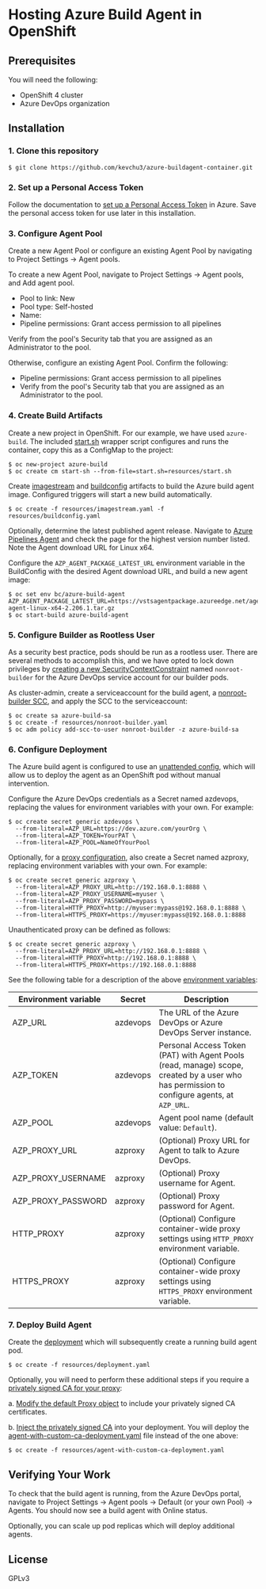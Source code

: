 # Hosting Azure Build Agent in OpenShift

## Prerequisites

You will need the following:
- OpenShift 4 cluster
- Azure DevOps organization

## Installation

### 1. Clone this repository

```
$ git clone https://github.com/kevchu3/azure-buildagent-container.git
```

### 2. Set up a Personal Access Token

Follow the documentation to [set up a Personal Access Token] in Azure.  Save the personal access token for use later in this installation.

### 3. Configure Agent Pool

Create a new Agent Pool or configure an existing Agent Pool by navigating to Project Settings -> Agent pools.

To create a new Agent Pool, navigate to Project Settings -> Agent pools, and Add agent pool.

- Pool to link: New
- Pool type: Self-hosted
- Name: <your agent pool name>
- Pipeline permissions: Grant access permission to all pipelines

Verify from the pool's Security tab that you are assigned as an Administrator to the pool.

Otherwise, configure an existing Agent Pool.  Confirm the following:
- Pipeline permissions: Grant access permission to all pipelines
- Verify from the pool's Security tab that you are assigned as an Administrator to the pool.

### 4. Create Build Artifacts

Create a new project in OpenShift.  For our example, we have used `azure-build`.  The included [start.sh] wrapper script configures and runs the container, copy this as a ConfigMap to the project:
```
$ oc new-project azure-build
$ oc create cm start-sh --from-file=start.sh=resources/start.sh
```

Create [imagestream] and [buildconfig] artifacts to build the Azure build agent image.  Configured triggers will start a new build automatically.

```
$ oc create -f resources/imagestream.yaml -f resources/buildconfig.yaml
```

Optionally, determine the latest published agent release.  Navigate to [Azure Pipelines Agent] and check the page for the highest version number listed.  Note the Agent download URL for Linux x64.

Configure the `AZP_AGENT_PACKAGE_LATEST_URL` environment variable in the BuildConfig with the desired Agent download URL, and build a new agent image:

```
$ oc set env bc/azure-build-agent AZP_AGENT_PACKAGE_LATEST_URL=https://vstsagentpackage.azureedge.net/agent/2.206.1/vsts-agent-linux-x64-2.206.1.tar.gz
$ oc start-build azure-build-agent
```

### 5. Configure Builder as Rootless User

As a security best practice, pods should be run as a rootless user.  There are several methods to accomplish this, and we have opted to lock down privileges by [creating a new SecurityContextConstraint] named `nonroot-builder` for the Azure DevOps service account for our builder pods.

As cluster-admin, create a serviceaccount for the build agent, a [nonroot-builder SCC], and apply the SCC to the serviceaccount:
```
$ oc create sa azure-build-sa
$ oc create -f resources/nonroot-builder.yaml
$ oc adm policy add-scc-to-user nonroot-builder -z azure-build-sa
```

### 6. Configure Deployment

The Azure build agent is configured to use an [unattended config], which will allow us to deploy the agent as an OpenShift pod without manual intervention.

Configure the Azure DevOps credentials as a Secret named azdevops, replacing the values for environment variables with your own.  For example:

```
$ oc create secret generic azdevops \
  --from-literal=AZP_URL=https://dev.azure.com/yourOrg \
  --from-literal=AZP_TOKEN=YourPAT \
  --from-literal=AZP_POOL=NameOfYourPool
```

Optionally, for a [proxy configuration], also create a Secret named azproxy, replacing environment variables with your own.  For example:

```
$ oc create secret generic azproxy \
  --from-literal=AZP_PROXY_URL=http://192.168.0.1:8888 \
  --from-literal=AZP_PROXY_USERNAME=myuser \
  --from-literal=AZP_PROXY_PASSWORD=mypass \
  --from-literal=HTTP_PROXY=http://myuser:mypass@192.168.0.1:8888 \
  --from-literal=HTTPS_PROXY=https://myuser:mypass@192.168.0.1:8888
```

Unauthenticated proxy can be defined as follows:

```
$ oc create secret generic azproxy \
  --from-literal=AZP_PROXY_URL=http://192.168.0.1:8888 \
  --from-literal=HTTP_PROXY=http://192.168.0.1:8888 \
  --from-literal=HTTPS_PROXY=https://192.168.0.1:8888
```

See the following table for a description of the above [environment variables]:

| Environment variable     | Secret   | Description              |
| ------------------------ | -------- | ------------------------ |
| AZP_URL                  | azdevops | The URL of the Azure DevOps or Azure DevOps Server instance. |
| AZP_TOKEN                | azdevops | Personal Access Token (PAT) with Agent Pools (read, manage) scope, created by a user who has permission to configure agents, at `AZP_URL`. |
| AZP_POOL                 | azdevops | Agent pool name (default value: `Default`). |
| AZP_PROXY_URL            | azproxy  | (Optional) Proxy URL for Agent to talk to Azure DevOps. |
| AZP_PROXY_USERNAME       | azproxy  | (Optional) Proxy username for Agent. |
| AZP_PROXY_PASSWORD       | azproxy  | (Optional) Proxy password for Agent. |
| HTTP_PROXY               | azproxy  | (Optional) Configure container-wide proxy settings using `HTTP_PROXY` environment variable. |
| HTTPS_PROXY              | azproxy  | (Optional) Configure container-wide proxy settings using `HTTPS_PROXY` environment variable. |

### 7. Deploy Build Agent

Create the [deployment] which will subsequently create a running build agent pod.

```
$ oc create -f resources/deployment.yaml
```

Optionally, you will need to perform these additional steps if you require a [privately signed CA for your proxy]:

a. [Modify the default Proxy object] to include your privately signed CA certificates.

b. [Inject the privately signed CA] into your deployment.  You will deploy the [agent-with-custom-ca-deployment.yaml] file instead of the one above:

```
$ oc create -f resources/agent-with-custom-ca-deployment.yaml
```

## Verifying Your Work

To check that the build agent is running, from the Azure DevOps portal, navigate to Project Settings -> Agent pools -> Default (or your own Pool) -> Agents.
You should now see a build agent with Online status.

Optionally, you can scale up pod replicas which will deploy additional agents.

## License
GPLv3

[set up a Personal Access Token]: https://docs.microsoft.com/en-us/azure/devops/pipelines/agents/v2-linux?view=azure-devops#authenticate-with-a-personal-access-token-pat
[proxy configuration]: https://docs.microsoft.com/en-us/azure/devops/pipelines/agents/proxy?view=azure-devops&tabs=unix
[start.sh]: resources/start.sh
[imagestream]: resources/imagestream.yaml
[buildconfig]: resources/buildconfig.yaml
[Azure Pipelines Agent]: https://github.com/Microsoft/azure-pipelines-agent/releases
[creating a new SecurityContextConstraint]: https://www.redhat.com/sysadmin/rootless-podman-jenkins-openshift
[nonroot-builder SCC]: resources/nonroot-builder.yaml
[unattended config]: https://docs.microsoft.com/en-us/azure/devops/pipelines/agents/v2-linux?view=azure-devops#unattended-config
[environment variables]: https://docs.microsoft.com/en-us/azure/devops/pipelines/agents/docker?view=azure-devops#environment-variables
[privately signed CA for your proxy]: https://docs.openshift.com/container-platform/latest/networking/configuring-a-custom-pki.html
[deployment]: resources/deployment.yaml
[Modify the default Proxy object]: https://docs.openshift.com/container-platform/latest/security/certificates/updating-ca-bundle.html#ca-bundle-replacing_updating-ca-bundle
[Inject the privately signed CA]: https://docs.openshift.com/container-platform/latest/networking/configuring-a-custom-pki.html#certificate-injection-using-operators_configuring-a-custom-pki
[agent-with-custom-ca-deployment.yaml]: resources/agent-with-custom-ca-deployment.yaml
